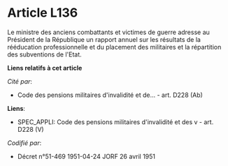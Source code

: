 # Article L136

Le ministre des anciens combattants et victimes de guerre adresse au Président de la République un rapport annuel sur les
résultats de la rééducation professionnelle et du placement des militaires et la répartition des subventions de l'Etat.

**Liens relatifs à cet article**

_Cité par_:

  - Code des pensions militaires d'invalidité et de... - art. D228 (Ab)

**Liens**:

  - SPEC_APPLI: Code des pensions militaires d'invalidité et des v - art. D228 (V)

_Codifié par_:

  - Décret n°51-469 1951-04-24 JORF 26 avril 1951
